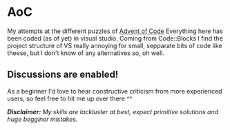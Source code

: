 # AoC
My attempts at the different puzzles of [Advent of Code](https://adventofcode.com/)
Everything here has been coded (as of yet) in visual studio. Coming from Code::Blocks I find the project structure of VS really annoying for small, sepparate bits of code like theese, but I don't know of any alternatives so, oh well.

## Discussions are enabled!
As a beginner I'd love to hear constructive criticism from more experienced users, so feel free to hit me up over there ^^

*__Disclaimer:__ My skills are lackluster at best, expect primitive solutions and huge begginer mistakes.*
